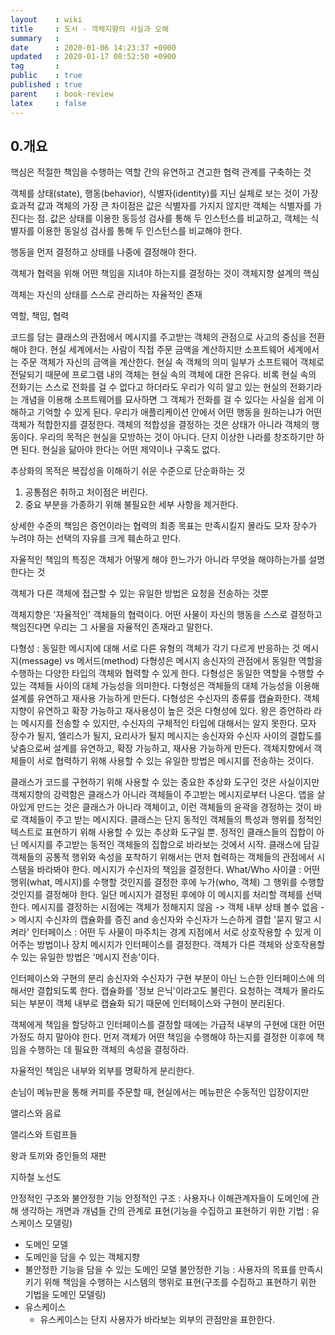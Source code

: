 ```yaml
---
layout    : wiki
title     : 도서 - 객체지향의 사실과 오해
summary   : 
date      : 2020-01-06 14:23:37 +0900
updated   : 2020-01-17 08:52:50 +0900
tag       : 
public    : true
published : true
parent    : book-review
latex     : false
---
```


## 0.개요

핵심은 적절한 책임을 수행하는 역할 간의 유연하고 견고한 협력 관계를 구축하는 것

객체를 상태(state), 행동(behavior), 식별자(identity)를 지닌 실체로 보는 것이 가장 효과적
값과 객체의 가장 큰 차이점은 값은 식별자를 가지지 않지만 객체는 식별자를 가진다는 점. 값은 상태를 이용한 동등성 검사를 통해 두 인스턴스를 비교하고, 객체는 식별자를 이용한 동일성 검사를 통해 두 인스턴스를 비교해야 한다.

행동을 먼저 결정하고 상태를 나중에 결정해야 한다.

객체가 협력을 위해 어떤 책임을 지녀야 하는지를 결정하는 것이 객체지향 설계의 핵심


객체는 자신의 상태를 스스로 관리하는 자율적인 존재

역할, 책임, 협력

코드를 담는 클래스의 관점에서 메시지를 주고받는 객체의 관점으로 사고의 중심을 전환해야 한다.
현실 세계에서는 사람이 직접 주문 금액을 계산하지만 소프트웨어 세계에서는 주문 객체가 자신의 금액을 계산한다.
현실 속 객체의 의미 일부가 소프트웨어 객체로 전달되기 때문에 프로그램 내의 객체는 현실 속의 객체에 대한 은유다. 비록 현실 속의 전화기는 스스로 전화를 걸 수 없다고 하더라도 우리가 익히 알고 있는 현실의 전화기라는 개념을 이용해 소프트웨어를 묘사하면 그 객체가 전화를 걸 수 있다는 사실을 쉽게 이해하고 기억할 수 있게 된다.
우리가 애플리케이션 안에서 어떤 행동을 원하는냐가 어떤 객체가 적합한지를 결정한다. 객체의 적합성을 결정하는 것은 상태가 아니라 객체의 행동이다.
우리의 목적은 현실을 모방하는 것이 아니다. 단지 이상한 나라를 창조하기만 하면 된다. 현실을 닮아야 한다는 어떤 제약이나 구혹도 없다.

추상화의 목적은 복잡성을 이해하기 쉬운 수준으로 단순화하는 것 
1. 공통점은 취하고 처이점은 버린다.
2. 중요 부분을 가종하기 위해 불필요한 세부 사항을 제거한다.


상세한 수준의 책임은 증언이라는 협력의 최종 목표는 만족시킬지 몰라도 모자 장수가 누려야 하는 선택의 자유를 크게 훼손하고 만다.

자율적인 책임의 특징은 객체가 어떻게 해야 한느가가 아니라 무엇을 해야하는가를 설명한다는 것


객체가 다른 객체에 접근할 수 있는 유일한 방법은 요청을 전송하는 것뿐
 
객체지향은 '자율적인' 객체들의 협력이다. 어떤 사물이 자신의 행동을 스스로 결정하고 책임진다면 우리는 그 사물을 자율적인 존재라고 말한다.




다형성 : 동일한 메시지에 대해 서로 다른 유형의 객체가 각기 다르게 반응하는 것
메시지(message) vs 메서드(method)
다형성은 메시지 송신자의 관점에서 동일한 역할을 수행하는 다양한 타입의 객체와 협력할 수 있게 한다.
다형성은 동일한 역할을 수행할 수 있는 객체들 사이의 대체 가능성을 의미한다.
다형성은 객체들의 대체 가능성을 이용해 설계를 유연하고 재사용 가능하게 만든다.
다형성은 수신자의 종류를 캡슐화한다.
객체 지향이 유연하고 확장 가능하고 재사용성이 높은 것은 다형성에 있다.
왕은 증언하라 라는 메시지를 전송할 수 있지만, 수신자의 구체적인 타입에 대해서는 알지 못한다. 모자 장수가 될지, 엘리스가 될지, 요리사가 될지
메시지는 송신자와 수신자 사이의 결합도를 낮춤으로써 설계를 유연하고, 확장 가능하고, 재사용 가능하게 만든다.
객체지향에서 객체들이 서로 협력하기 위해 사용할 수 있는 유일한 방법은 메시지를 전송하는 것이다.

클래스가 코드를 구현하기 위해 사용할 수 있는 중요한 추상화 도구인 것은 사실이지만 객체지향의 강력함은 클래스가 아니라 객체들이 주고받는 메시지로부터 나온다.
앱을 살아있게 만드는 것은 클래스가 아니라 객체이고, 이런 객체들의 윤곽을 경정하는 것이 바로 객체들이 주고 받는 메시지다.
클래스는 단지 동적인 객체들의 특성과 행위를 정적인 텍스트로 표현하기 위해 사용할 수 있는 추상화 도구일 뿐.
정적인 클래스들의 집합이 아닌 메시지를 주고받는 동적인 객체들의 집합으로 바라보는 것에서 시작.
클래스에 담길 객체들의 공통적 행위와 속성을 포착하기 위해서는 먼저 협력하는 객체들의 관점에서 시스템을 바라봐야 한다.
메시지가 수신자의 책임을 결정한다.
What/Who 사이클 : 어떤 행위(what, 메시지)를 수행할 것인지를 결정한 후에 누가(who, 객체) 그 행위를 수행할 것인지를 결정해야 한다.
일단 메시지가 결정된 후에야 이 메시지를 처리할 객체를 선택한다.
메시지를 결정하는 시점에는 객체가 정해지지 않음 -> 객체 내부 상태 볼수 없음 -> 메시지 수신자의 캡슐화를 증진 and 송신자와 수신자가 느슨하게 결합
'묻지 말고 시켜라'
인터페이스 : 어떤 두 사물이 마주치는 경계 지점에서 서로 상호작용할 수 있게 이어주는 방법이나 장치
메시지가 인터페이스를 결정한다.
객체가 다른 객체와 상호작용할 수 있는 유일한 방법은 '메시지 전송'이다. 

인터페이스와 구현의 분리 
송신자와 수신자가 구현 부분이 아닌 느슨한 인터페이스에 의해서만 결합되도록 한다.
캡슐화를 '정보 은닉'이라고도 불린다.
요청하는 객체가 몰라도 되는 부분이 객체 내부로 캡슐화 되기 때문에 인터페이스와 구현이 분리된다.

객체에게 책임을 할당하고 인터페이스를 결정할 때에는 가급적 내부의 구현에 대한 어떤 가정도 하지 말아야 한다.
먼저 객체가 어떤 책임을 수행해야 하는지를 결정한 이후에 책임을 수행하는 데 필요한 객체의 속성을 결정하라.


자율적인 책임은 내부와 외부를 명확하게 분리한다.


손님이 메뉴판을 통해 커피를 주문할 때, 현실에서는 메뉴판은 수동적인 입장이지만 


앨리스와 음료

앨리스와 트럼프들

왕과 토끼와 증인들의 재판 

지하철 노선도

안정적인 구조와 불안정한 기능
안정적인 구조 : 사용자나 이해관계자들이 도메인에 관해 생각하는 개면과 개념들 간의 관계로 표현(기능을 수집하고 표현하기 위한 기법 : 유스케이스 모델링)
 - 도메인 모델
 - 도메인을 담을 수 있는 객체지향
 - 불안정한 기능을 담을 수 있는 도메인 모델
불안정한 기능 : 사용자의 목표를 만족시키기 위해 책임을 수행하는 시스템의 행위로 표현(구조를 수집하고 표현하기 위한 기법을 도메인 모델링)
 - 유스케이스
	 - 유스케이스는 단지 사용자가 바라보는 외부의 관점만을 표한한다.
 


